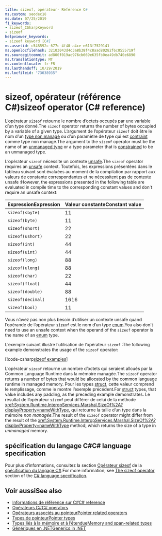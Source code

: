 ```yaml
---
title: sizeof, opérateur- Référence C#
ms.custom: seodec18
ms.date: 07/25/2019
f1_keywords:
- sizeof_CSharpKeyword
- sizeof
helpviewer_keywords:
- sizeof keyword [C#]
ms.assetid: c548592c-677c-4f40-a4ce-e613f7529141
ms.openlocfilehash: 32103043d4c3a8b38f4c8aad80282f6c0555719f
ms.sourcegitcommit: ad800f019ac976cb669e635fb0ea49db740e6890
ms.translationtype: MT
ms.contentlocale: fr-FR
ms.lasthandoff: 10/29/2019
ms.locfileid: "73038935"
---
```

# <a name="sizeof-operator-c-reference"></a><span data-ttu-id="d2d3c-102">sizeof, opérateur (référence C#)</span><span class="sxs-lookup"><span data-stu-id="d2d3c-102">sizeof operator (C# reference)</span></span>

<span data-ttu-id="d2d3c-103">L’opérateur `sizeof` retourne le nombre d’octets occupés par une variable d’un type donné.</span><span class="sxs-lookup"><span data-stu-id="d2d3c-103">The `sizeof` operator returns the number of bytes occupied by a variable of a given type.</span></span> <span data-ttu-id="d2d3c-104">L’argument de l’opérateur `sizeof` doit être le nom d’un [type non managé](../builtin-types/unmanaged-types.md) ou d’un paramètre de type qui est [contraint](../../programming-guide/generics/constraints-on-type-parameters.md#unmanaged-constraint) comme type non managé.</span><span class="sxs-lookup"><span data-stu-id="d2d3c-104">The argument to the `sizeof` operator must be the name of an [unmanaged type](../builtin-types/unmanaged-types.md) or a type parameter that is [constrained](../../programming-guide/generics/constraints-on-type-parameters.md#unmanaged-constraint) to be an unmanaged type.</span></span>

<span data-ttu-id="d2d3c-105">L’opérateur `sizeof` nécessite un contexte [unsafe](../keywords/unsafe.md).</span><span class="sxs-lookup"><span data-stu-id="d2d3c-105">The `sizeof` operator requires an [unsafe](../keywords/unsafe.md) context.</span></span> <span data-ttu-id="d2d3c-106">Toutefois, les expressions présentées dans le tableau suivant sont évaluées au moment de la compilation par rapport aux valeurs de constante correspondantes et ne nécessitent pas de contexte unsafe :</span><span class="sxs-lookup"><span data-stu-id="d2d3c-106">However, the expressions presented in the following table are evaluated in compile time to the corresponding constant values and don't require an unsafe context:</span></span>

|<span data-ttu-id="d2d3c-107">Expression</span><span class="sxs-lookup"><span data-stu-id="d2d3c-107">Expression</span></span>|<span data-ttu-id="d2d3c-108">Valeur constante</span><span class="sxs-lookup"><span data-stu-id="d2d3c-108">Constant value</span></span>|
|---------|---------------|
|`sizeof(sbyte)`|<span data-ttu-id="d2d3c-109">1</span><span class="sxs-lookup"><span data-stu-id="d2d3c-109">1</span></span>|
|`sizeof(byte)`|<span data-ttu-id="d2d3c-110">1</span><span class="sxs-lookup"><span data-stu-id="d2d3c-110">1</span></span>|
|`sizeof(short)`|<span data-ttu-id="d2d3c-111">2</span><span class="sxs-lookup"><span data-stu-id="d2d3c-111">2</span></span>|
|`sizeof(ushort)`|<span data-ttu-id="d2d3c-112">2</span><span class="sxs-lookup"><span data-stu-id="d2d3c-112">2</span></span>|
|`sizeof(int)`|<span data-ttu-id="d2d3c-113">4</span><span class="sxs-lookup"><span data-stu-id="d2d3c-113">4</span></span>|
|`sizeof(uint)`|<span data-ttu-id="d2d3c-114">4</span><span class="sxs-lookup"><span data-stu-id="d2d3c-114">4</span></span>|
|`sizeof(long)`|<span data-ttu-id="d2d3c-115">8</span><span class="sxs-lookup"><span data-stu-id="d2d3c-115">8</span></span>|
|`sizeof(ulong)`|<span data-ttu-id="d2d3c-116">8</span><span class="sxs-lookup"><span data-stu-id="d2d3c-116">8</span></span>|
|`sizeof(char)`|<span data-ttu-id="d2d3c-117">2</span><span class="sxs-lookup"><span data-stu-id="d2d3c-117">2</span></span>|
|`sizeof(float)`|<span data-ttu-id="d2d3c-118">4</span><span class="sxs-lookup"><span data-stu-id="d2d3c-118">4</span></span>|
|`sizeof(double)`|<span data-ttu-id="d2d3c-119">8</span><span class="sxs-lookup"><span data-stu-id="d2d3c-119">8</span></span>|
|`sizeof(decimal)`|<span data-ttu-id="d2d3c-120">16</span><span class="sxs-lookup"><span data-stu-id="d2d3c-120">16</span></span>|
|`sizeof(bool)`|<span data-ttu-id="d2d3c-121">1</span><span class="sxs-lookup"><span data-stu-id="d2d3c-121">1</span></span>|

<span data-ttu-id="d2d3c-122">Vous n’avez pas non plus besoin d’utiliser un contexte unsafe quand l’opérande de l’opérateur `sizeof` est le nom d’un type [enum](../keywords/enum.md).</span><span class="sxs-lookup"><span data-stu-id="d2d3c-122">You also don't need to use an unsafe context when the operand of the `sizeof` operator is the name of an [enum](../keywords/enum.md) type.</span></span>

<span data-ttu-id="d2d3c-123">L’exemple suivant illustre l’utilisation de l’opérateur `sizeof` :</span><span class="sxs-lookup"><span data-stu-id="d2d3c-123">The following example demonstrates the usage of the `sizeof` operator:</span></span>

[!code-csharp[sizeof examples](~/samples/csharp/language-reference/operators/SizeOfOperator.cs)]

<span data-ttu-id="d2d3c-124">L’opérateur `sizeof` retourne un nombre d’octets qui seraient alloués par la Common Language Runtime dans la mémoire managée.</span><span class="sxs-lookup"><span data-stu-id="d2d3c-124">The `sizeof` operator returns a number of bytes that would be allocated by the common language runtime in managed memory.</span></span> <span data-ttu-id="d2d3c-125">Pour les types [struct](../keywords/struct.md), cette valeur comprend le remplissage, comme le montre l’exemple précédent.</span><span class="sxs-lookup"><span data-stu-id="d2d3c-125">For [struct](../keywords/struct.md) types, that value includes any padding, as the preceding example demonstrates.</span></span> <span data-ttu-id="d2d3c-126">Le résultat de l’opérateur `sizeof` peut différer de celui de la méthode <xref:System.Runtime.InteropServices.Marshal.SizeOf%2A?displayProperty=nameWithType>, qui retourne la taille d’un type dans la mémoire *non managée*.</span><span class="sxs-lookup"><span data-stu-id="d2d3c-126">The result of the `sizeof` operator might differ from the result of the <xref:System.Runtime.InteropServices.Marshal.SizeOf%2A?displayProperty=nameWithType> method, which returns the size of a type in *unmanaged* memory.</span></span>

## <a name="c-language-specification"></a><span data-ttu-id="d2d3c-127">spécification du langage C#</span><span class="sxs-lookup"><span data-stu-id="d2d3c-127">C# language specification</span></span>

<span data-ttu-id="d2d3c-128">Pour plus d’informations, consultez la section [Opérateur sizeof](~/_csharplang/spec/unsafe-code.md#the-sizeof-operator) de la [spécification du langage C#](~/_csharplang/spec/introduction.md).</span><span class="sxs-lookup"><span data-stu-id="d2d3c-128">For more information, see [The sizeof operator](~/_csharplang/spec/unsafe-code.md#the-sizeof-operator) section of the [C# language specification](~/_csharplang/spec/introduction.md).</span></span>

## <a name="see-also"></a><span data-ttu-id="d2d3c-129">Voir aussi</span><span class="sxs-lookup"><span data-stu-id="d2d3c-129">See also</span></span>

- [<span data-ttu-id="d2d3c-130">Informations de référence sur C#</span><span class="sxs-lookup"><span data-stu-id="d2d3c-130">C# reference</span></span>](../index.md)
- [<span data-ttu-id="d2d3c-131">Opérateurs C#</span><span class="sxs-lookup"><span data-stu-id="d2d3c-131">C# operators</span></span>](index.md)
- [<span data-ttu-id="d2d3c-132">Opérateurs associés au pointeur</span><span class="sxs-lookup"><span data-stu-id="d2d3c-132">Pointer related operators</span></span>](pointer-related-operators.md)
- [<span data-ttu-id="d2d3c-133">Types de pointeur</span><span class="sxs-lookup"><span data-stu-id="d2d3c-133">Pointer types</span></span>](../../programming-guide/unsafe-code-pointers/pointer-types.md)
- [<span data-ttu-id="d2d3c-134">Types liés à la mémoire et à l’étendue</span><span class="sxs-lookup"><span data-stu-id="d2d3c-134">Memory and span-related types</span></span>](../../../standard/memory-and-spans/index.md)
- [<span data-ttu-id="d2d3c-135">Génériques en .NET</span><span class="sxs-lookup"><span data-stu-id="d2d3c-135">Generics in .NET</span></span>](../../../standard/generics/index.md)
